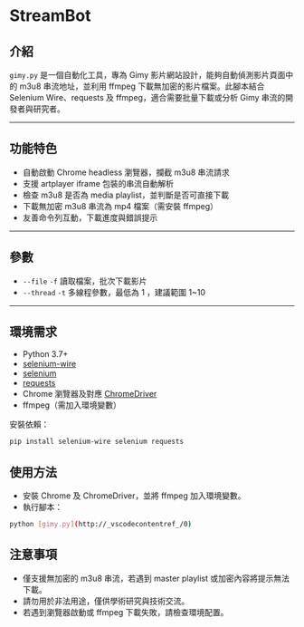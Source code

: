 # StreamBot

## 介紹

`gimy.py` 是一個自動化工具，專為 Gimy 影片網站設計，能夠自動偵測影片頁面中的 m3u8 串流地址，並利用 ffmpeg 下載無加密的影片檔案。此腳本結合 Selenium Wire、requests 及 ffmpeg，適合需要批量下載或分析 Gimy 串流的開發者與研究者。

---

## 功能特色

- 自動啟動 Chrome headless 瀏覽器，攔截 m3u8 串流請求
- 支援 artplayer iframe 包裝的串流自動解析
- 檢查 m3u8 是否為 media playlist，並判斷是否可直接下載
- 下載無加密 m3u8 串流為 mp4 檔案（需安裝 ffmpeg）
- 友善命令列互動，下載進度與錯誤提示

---

## 參數
- `--file` `-f` 讀取檔案，批次下載影片
- `--thread` `-t` 多線程參數，最低為 1 ，建議範圍 1~10

---

## 環境需求

- Python 3.7+
- [selenium-wire](https://github.com/wkeeling/selenium-wire)
- [selenium](https://pypi.org/project/selenium/)
- [requests](https://pypi.org/project/requests/)
- Chrome 瀏覽器及對應 [ChromeDriver](https://chromedriver.chromium.org/)
- ffmpeg（需加入環境變數）

安裝依賴：

```bash
pip install selenium-wire selenium requests
```

## 使用方法

- 安裝 Chrome 及 ChromeDriver，並將 ffmpeg 加入環境變數。
- 執行腳本：

```bash
python [gimy.py](http://_vscodecontentref_/0)
```
## 注意事項
- 僅支援無加密的 m3u8 串流，若遇到 master playlist 或加密內容將提示無法下載。
- 請勿用於非法用途，僅供學術研究與技術交流。
- 若遇到瀏覽器啟動或 ffmpeg 下載失敗，請檢查環境配置。